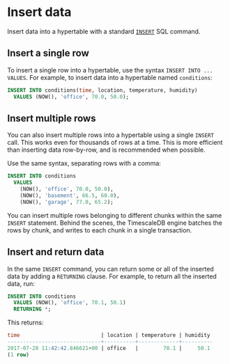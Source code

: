 # Insert data
Insert data into a hypertable with a standard [`INSERT`][postgres-insert] SQL
command.

## Insert a single row
To insert a single row into a hypertable, use the syntax `INSERT INTO ...
VALUES`. For example, to insert data into a hypertable named `conditions`:
```sql
INSERT INTO conditions(time, location, temperature, humidity)
  VALUES (NOW(), 'office', 70.0, 50.0);
```

## Insert multiple rows
You can also insert multiple rows into a hypertable using a single `INSERT`
call. This works even for thousands of rows at a time. This is more efficient
than inserting data row-by-row, and is recommended when possible.

Use the same syntax, separating rows with a comma:
```sql
INSERT INTO conditions
  VALUES
    (NOW(), 'office', 70.0, 50.0),
    (NOW(), 'basement', 66.5, 60.0),
    (NOW(), 'garage', 77.0, 65.2);
```

<highlight type="note">You can insert multiple rows belonging to different
chunks within the same `INSERT` statement. Behind the scenes, the TimescaleDB
engine batches the rows by chunk, and writes to each chunk in a single
transaction.</highlight>

## Insert and return data
In the same `INSERT` command, you can return some or all of the inserted data by
adding a `RETURNING` clause. For example, to return all the inserted data, run:
```sql
INSERT INTO conditions
  VALUES (NOW(), 'office', 70.1, 50.1)
  RETURNING *;
```

This returns:
```sql
time                          | location | temperature | humidity
------------------------------+----------+-------------+----------
2017-07-28 11:42:42.846621+00 | office   |        70.1 |     50.1
(1 row)
```

[postgres-insert]: https://www.postgresql.org/docs/current/static/sql-insert.html
